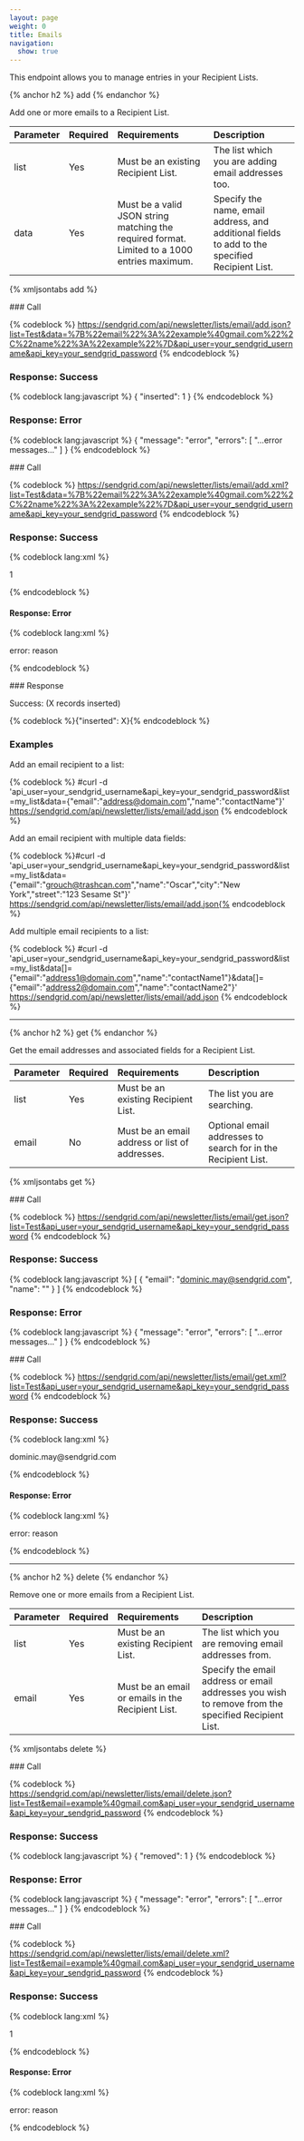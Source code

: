 ```yaml
---
layout: page
weight: 0
title: Emails
navigation:
  show: true
---
```


This endpoint allows you to manage entries in your Recipient Lists.


{% anchor h2 %} add {% endanchor %}


Add one or more emails to a Recipient List.

<table>
<thead>
<tr class="header">
<th align="left">Parameter</th>
<th align="left">Required</th>
<th align="left">Requirements</th>
<th align="left">Description</th>
</tr>
</thead>
<tbody>
<tr class="odd">
<td align="left">list</td>
<td align="left">Yes</td>
<td align="left">Must be an existing Recipient List.</td>
<td align="left">The list which you are adding email addresses too.</td>
</tr>
<tr class="even">
<td align="left">data</td>
<td align="left">Yes</td>
<td align="left">Must be a valid JSON string matching the required format. Limited to a 1000 entries maximum.</td>
<td align="left">Specify the name, email address, and additional fields to add to the specified Recipient List.</td>
</tr>
</tbody>
</table>

{% xmljsontabs add %}

<div class="tab-content">
<div class="tab-pane active" id="add-json">
### Call

{% codeblock %} https://sendgrid.com/api/newsletter/lists/email/add.json?list=Test&data=%7B%22email%22%3A%22example%40gmail.com%22%2C%22name%22%3A%22example%22%7D&api_user=your_sendgrid_username&api_key=your_sendgrid_password {% endcodeblock %}

### Response: Success


{% codeblock lang:javascript %}
{
  "inserted": 1
}
{% endcodeblock %}


### Response: Error


{% codeblock lang:javascript %}
{
  "message": "error",
  "errors": [
    "...error messages..."
  ]
}
{% endcodeblock %}


</div>
<div class="tab-pane" id="add-xml">
### Call

{% codeblock %} https://sendgrid.com/api/newsletter/lists/email/add.xml?list=Test&data=%7B%22email%22%3A%22example%40gmail.com%22%2C%22name%22%3A%22example%22%7D&api_user=your_sendgrid_username&api_key=your_sendgrid_password {% endcodeblock %}

### Response: Success


{% codeblock lang:xml %}
<?xml version="1.0" encoding="ISO-8859-1"?>

<result>
   <inserted>1</inserted>
</result>

{% endcodeblock %}


#### Response: Error


{% codeblock lang:xml %}
<?xml version="1.0" encoding="ISO-8859-1"?>

<result>
   <message>error: reason</message>
</result>

{% endcodeblock %}


</div>
</div>
### Response

Success: (X records inserted)

{% codeblock %}{"inserted": X}{% endcodeblock %}

### Examples

Add an email recipient to a list:

{% codeblock %} \#curl -d 'api_user=your_sendgrid_username&api_key=your_sendgrid_password&list=my_list&data={"email":"address@domain.com","name":"contactName"}' https://sendgrid.com/api/newsletter/lists/email/add.json {% endcodeblock %}

Add an email recipient with multiple data fields:

{% codeblock %}\#curl -d 'api_user=your_sendgrid_username&api_key=your_sendgrid_password&list=my_list&data={"email":"grouch@trashcan.com","name":"Oscar","city":"New York","street":"123 Sesame St"}' https://sendgrid.com/api/newsletter/lists/email/add.json{% endcodeblock %}

Add multiple email recipients to a list:

{% codeblock %} \#curl -d 'api_user=your_sendgrid_username&api_key=your_sendgrid_password&list=my_list&data[]={"email":"address1@domain.com","name":"contactName1"}&data[]={"email":"address2@domain.com","name":"contactName2"}' https://sendgrid.com/api/newsletter/lists/email/add.json {% endcodeblock %}

* * * * *


{% anchor h2 %} get {% endanchor %}


Get the email addresses and associated fields for a Recipient List.

<table>
<thead>
<tr class="header">
<th align="left">Parameter</th>
<th align="left">Required</th>
<th align="left">Requirements</th>
<th align="left">Description</th>
</tr>
</thead>
<tbody>
<tr class="odd">
<td align="left">list</td>
<td align="left">Yes</td>
<td align="left">Must be an existing Recipient List.</td>
<td align="left">The list you are searching.</td>
</tr>
<tr class="even">
<td align="left">email</td>
<td align="left">No</td>
<td align="left">Must be an email address or list of addresses.</td>
<td align="left">Optional email addresses to search for in the Recipient List.</td>
</tr>
</tbody>
</table>

{% xmljsontabs get %}

<div class="tab-content">
<div class="tab-pane active" id="get-json">
### Call

{% codeblock %} https://sendgrid.com/api/newsletter/lists/email/get.json?list=Test&api_user=your_sendgrid_username&api_key=your_sendgrid_password {% endcodeblock %}

### Response: Success


{% codeblock lang:javascript %}
[
  {
    "email": "dominic.may@sendgrid.com",
    "name": ""
  }
]
{% endcodeblock %}


### Response: Error


{% codeblock lang:javascript %}
{
  "message": "error",
  "errors": [
    "...error messages..."
  ]
}
{% endcodeblock %}


</div>
<div class="tab-pane" id="get-xml">
### Call

{% codeblock %} https://sendgrid.com/api/newsletter/lists/email/get.xml?list=Test&api_user=your_sendgrid_username&api_key=your_sendgrid_password {% endcodeblock %}

### Response: Success


{% codeblock lang:xml %}
<?xml version="1.0" encoding="ISO-8859-1"?>

<emails>
   <email>
      <email>dominic.may@sendgrid.com</email>
      <name> </name>
   </email>
</emails>

{% endcodeblock %}


#### Response: Error


{% codeblock lang:xml %}
<?xml version="1.0" encoding="ISO-8859-1"?>

<result>
   <message>error: reason</message>
</result>

{% endcodeblock %}


</div>
</div>

* * * * *


{% anchor h2 %} delete {% endanchor %}


Remove one or more emails from a Recipient List.

<table>
<thead>
<tr class="header">
<th align="left">Parameter</th>
<th align="left">Required</th>
<th align="left">Requirements</th>
<th align="left">Description</th>
</tr>
</thead>
<tbody>
<tr class="odd">
<td align="left">list</td>
<td align="left">Yes</td>
<td align="left">Must be an existing Recipient List.</td>
<td align="left">The list which you are removing email addresses from.</td>
</tr>
<tr class="even">
<td align="left">email</td>
<td align="left">Yes</td>
<td align="left">Must be an email or emails in the Recipient List.</td>
<td align="left">Specify the email address or email addresses you wish to remove from the specified Recipient List.</td>
</tr>
</tbody>
</table>

{% xmljsontabs delete %}

<div class="tab-content">
<div class="tab-pane active" id="delete-json">
### Call

{% codeblock %} https://sendgrid.com/api/newsletter/lists/email/delete.json?list=Test&email=example%40gmail.com&api_user=your_sendgrid_username&api_key=your_sendgrid_password {% endcodeblock %}

### Response: Success


{% codeblock lang:javascript %}
{
  "removed": 1
}
{% endcodeblock %}


### Response: Error


{% codeblock lang:javascript %}
{
  "message": "error",
  "errors": [
    "...error messages..."
  ]
}
{% endcodeblock %}


</div>
<div class="tab-pane" id="delete-xml">
### Call

{% codeblock %} https://sendgrid.com/api/newsletter/lists/email/delete.xml?list=Test&email=example%40gmail.com&api_user=your_sendgrid_username&api_key=your_sendgrid_password {% endcodeblock %}

### Response: Success


{% codeblock lang:xml %}
<?xml version="1.0" encoding="ISO-8859-1"?>

<result>
   <removed>1</removed>
</result>

{% endcodeblock %}


#### Response: Error


{% codeblock lang:xml %}
<?xml version="1.0" encoding="ISO-8859-1"?>

<result>
   <message>error: reason</message>
</result>

{% endcodeblock %}


</div>
</div>

